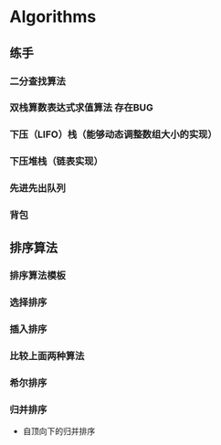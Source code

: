 # Algorithms
## 练手
### 二分查找算法
### 双栈算数表达式求值算法 存在BUG
### 下压（LIFO）栈（能够动态调整数组大小的实现）
### 下压堆栈（链表实现）
### 先进先出队列
### 背包
## 排序算法
### 排序算法模板
### 选择排序
### 插入排序
### 比较上面两种算法
### 希尔排序
### 归并排序
* 自顶向下的归并排序
